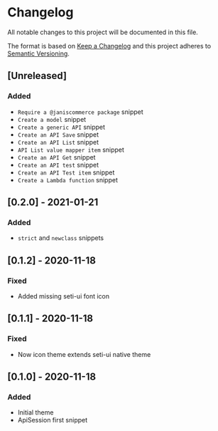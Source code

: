 # Changelog
All notable changes to this project will be documented in this file.

The format is based on [Keep a Changelog](http://keepachangelog.com/en/1.0.0/)
and this project adheres to [Semantic Versioning](http://semver.org/spec/v2.0.0.html).

## [Unreleased]
### Added
- `Require a @janiscommerce package` snippet
- `Create a model` snippet
- `Create a generic API` snippet
- `Create an API Save` snippet
- `Create an API List` snippet
- `API List value mapper item` snippet
- `Create an API Get` snippet
- `Create an API test` snippet
- `Create an API Test item` snippet
- `Create a Lambda function` snippet

## [0.2.0] - 2021-01-21
### Added
- `strict` and `newclass` snippets

## [0.1.2] - 2020-11-18
### Fixed
- Added missing seti-ui font icon

## [0.1.1] - 2020-11-18
### Fixed
- Now icon theme extends seti-ui native theme

## [0.1.0] - 2020-11-18
### Added
- Initial theme
- ApiSession first snippet
